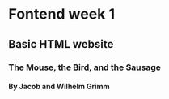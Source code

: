 # Fontend week 1

## Basic HTML website


### The Mouse, the Bird, and the Sausage
#### By Jacob and Wilhelm Grimm